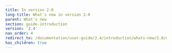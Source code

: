 ```yaml
---
title: In version 2.0
long-title: What's new in version 2.0
parent: What's new
section: guide-introduction
version: '2.4'
nav_order: 4
redirect_to: /documentation/user-guide/2.4/introduction/whats-new/2.0/overview
has_children: true
---
```

